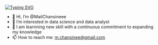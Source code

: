 [![Typing SVG](https://readme-typing-svg.demolab.com?font=Fira+Code&weight=900&size=25&pause=1000&color=F728C9&random=false&width=439&lines=Welcome!+to+my+GitHub+Space+)](https://git.io/typing-svg)


- 👋 Hi, I’m @MailChansineee
- 👀 I’m interested in data science and data analyst
- 🌱 I am learnning new skill with a continuous commitment to expanding my knowledge
- 📫 How to reach me: m.chansinee@gmail.com


<!---
MailChansineee/MailChansineee is a ✨ special ✨ repository because its `README.md` (this file) appears on your GitHub profile.
You can click the Preview link to take a look at your changes.
--->
